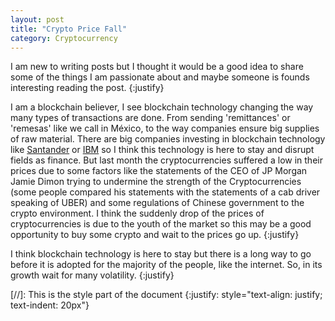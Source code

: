 ```yaml
---
layout: post
title: "Crypto Price Fall"
category: Cryptocurrency
---
```


I am new to writing posts but I thought it would be a good idea to share some of the things I am passionate about and maybe someone is founds interesting reading the post.
{:justify}


I am a blockchain believer, I see blockchain technology changing the way many types of transactions are done. From sending 'remittances' or 'remesas' like we call in México, to the way companies ensure big supplies of raw material. There are big companies investing in blockchain technology like [Santander](http://www.expansion.com/empresas/banca/2017/02/28/58b5c923468aeb3d7d8b466b.html) or [IBM](https://www.ibm.com/blockchain/) so I think this technology is here to stay and disrupt fields as finance. But last month the cryptocurrencies suffered a low in their prices due to some factors like the statements of the CEO of JP Morgan Jamie Dimon trying to undermine the strength of the Cryptocurrencies (some people compared his statements with the statements of a cab driver speaking of UBER) and some regulations of Chinese government to the crypto environment. I think the suddenly drop of the prices of cryptocurrencies is due to the youth of the market so this may be a good opportunity to buy some crypto and wait to the prices go up.
{:justify}


I think blockchain technology is here to stay but there is a long way to go before it is adopted for the majority of the people, like the internet. So, in its growth wait for many volatility.
{:justify}

[//]: This is the style part of the document
{:justify: style="text-align: justify; text-indent: 20px"}